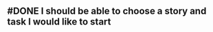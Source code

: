 ## #DONE I should be able to choose a story and task I would like to start
<!--
#story
created:2023-09-27T03:41:23.342Z
task-id:NHxZd
story-id:start-a-task-without-args
order:-180 completed:2023-10-01T17:34:03.984Z
archived:true
archivedAt:2024-10-30T22:38:06-04:00
originalPath:backlog/stories/start-a-task-without-args/README.md
originalLine:1
-->


